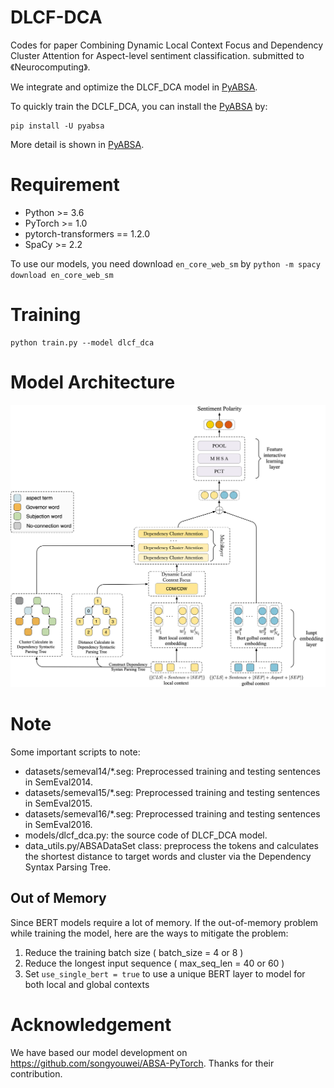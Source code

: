 # DLCF-DCA
 Codes for paper Combining Dynamic Local Context Focus and Dependency Cluster Attention for Aspect-level sentiment classification. submitted to 《Neurocomputing》.

We integrate and optimize the DLCF_DCA model in [PyABSA](https://github.com/yangheng95/PyABSA).

To quickly train the DCLF_DCA, you can install the [PyABSA](https://github.com/yangheng95/PyABSA) by:
```
pip install -U pyabsa
```
More detail is shown in [PyABSA](https://github.com/yangheng95/PyABSA).

# Requirement
* Python >= 3.6 <br> 
* PyTorch >= 1.0 <br> 
* pytorch-transformers == 1.2.0 <br> 
* SpaCy >= 2.2

To use our models, you need download `en_core_web_sm` by
`python -m spacy download en_core_web_sm`

# Training
```
python train.py --model dlcf_dca
```
#  Model Architecture
![dlcf_dca](pic/dlcf_dca.png)

# Note
Some important scripts to note:
* datasets/semeval14/*.seg: Preprocessed training and testing sentences in SemEval2014.
* datasets/semeval15/*.seg: Preprocessed training and testing sentences in SemEval2015.
* datasets/semeval16/*.seg: Preprocessed training and testing sentences in SemEval2016.
* models/dlcf_dca.py: the source code of DLCF_DCA model.
* data_utils.py/ABSADataSet class: preprocess the tokens and calculates the shortest distance to target words and cluster via the Dependency Syntax Parsing Tree.

## Out of Memory
Since BERT models require a lot of memory. If the out-of-memory problem while training the model, here are the ways to mitigate the problem:
1. Reduce the training batch size ( batch_size = 4 or 8 )
2. Reduce the longest input sequence ( max_seq_len = 40 or 60 )
3. Set `use_single_bert = true` to use a unique BERT layer to model for both local and global contexts

# Acknowledgement
We have based our model development on https://github.com/songyouwei/ABSA-PyTorch. Thanks for their contribution.

